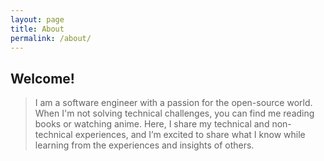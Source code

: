 ```yaml
---
layout: page
title: About
permalink: /about/
---
```


## Welcome!
> I am a software engineer with a passion for the open-source world. When I'm not solving technical challenges, you can find me reading books or watching anime. Here, I share my technical and non-technical experiences, and I’m excited to share what I know while learning from the experiences and insights of others.
